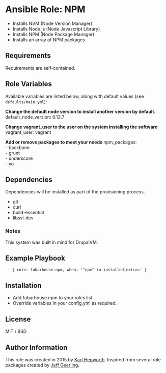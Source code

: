 # Ansible Role: NPM

* Installs NVM (Node Version Manager)
* Installs Node.js (Node Javascript Library)
* Installs NPM (Node Package Manager)
* Installs an array of NPM packages

## Requirements

Requirements are self-contained.

## Role Variables

Available variables are listed below, along with default values (see `defaults/main.yml`):

**Change the default node version to install another version by default.**
default_node_version: 0.12.7

**Change vagrant_user to the user on the system installing the software**
vagrant_user: vagrant

**Add or remove packages to meet your needs**
  npm_packages:<br />
    - backbone<br />
    - grunt<br />
    - underscore<br />
    - yo

## Dependencies

  Dependencies will be installed as part of the provisioning process.

  - git<br />
  - curl<br />
  - build-essential<br />
  - libssl-dev<br />

  ### Notes

  This system was built in mind for DrupalVM.

## Example Playbook

````  - { role: fubarhouse.npm, when: '"npm" in installed_extras' } ````

## Installation

  * Add fubarhouse.npm to your roles list.
  * Override variables in your config.yml as required.

## License

MIT / BSD

## Author Information

This role was created in 2015 by [Karl Hepworth](https://twitter.com/fubarhouse).
Inspired from several role packages created by [Jeff Geerling](https://github.com/geerlingguy/).
